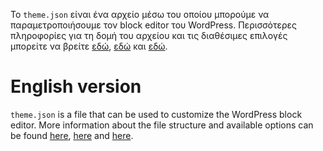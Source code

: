 Το `theme.json` είναι ένα αρχείο μέσω του οποίου μπορούμε να παραμετροποιήσουμε τον block editor του WordPress.
Περισσότερες πληροφορίες για τη δομή του αρχείου και τις διαθέσιμες επιλογές μπορείτε να βρείτε [εδώ](https://developer.wordpress.org/themes/advanced-topics/theme-json/), [εδώ](https://developer.wordpress.org/block-editor/how-to-guides/themes/theme-json/) και [εδώ](https://fullsiteediting.com/lessons/global-styles/).

# English version

`theme.json` is a file that can be used to customize the WordPress block editor.
More information about the file structure and available options can be found [here](https://developer.wordpress.org/themes/advanced-topics/theme-json/), [here](https://developer.wordpress.org/block-editor/how-to-guides/themes/theme-json/) and [here](https://fullsiteediting.com/lessons/global-styles/).
